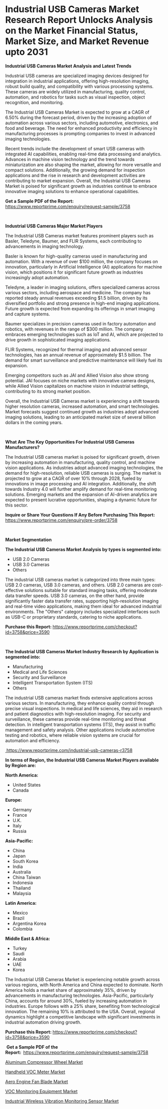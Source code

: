 <p><h1>Industrial USB Cameras Market Research Report Unlocks Analysis on the Market Financial Status, Market Size, and Market Revenue upto 2031</h1></p><p><strong>Industrial USB Cameras Market Analysis and Latest Trends</strong></p>
<p><p>Industrial USB cameras are specialized imaging devices designed for integration in industrial applications, offering high-resolution imaging, robust build quality, and compatibility with various processing systems. These cameras are widely utilized in manufacturing, quality control, automation, and robotics for tasks such as visual inspection, object recognition, and monitoring.</p><p>The Industrial USB Cameras Market is expected to grow at a CAGR of 6.50% during the forecast period, driven by the increasing adoption of automation across various sectors, including automotive, electronics, and food and beverage. The need for enhanced productivity and efficiency in manufacturing processes is prompting companies to invest in advanced imaging technologies. </p><p>Recent trends include the development of smart USB cameras with integrated AI capabilities, enabling real-time data processing and analytics. Advances in machine vision technology and the trend towards miniaturization are also shaping the market, allowing for more versatile and compact solutions. Additionally, the growing demand for inspection applications and the rise in research and development activities are contributing to market expansion. Overall, the Industrial USB Cameras Market is poised for significant growth as industries continue to embrace innovative imaging solutions to enhance operational capabilities.</p></p>
<p><strong>Get a Sample PDF of the Report:&nbsp;</strong> <a href="https://www.reportprime.com/enquiry/request-sample/3758">https://www.reportprime.com/enquiry/request-sample/3758</a></p>
<p>&nbsp;</p>
<p><strong>Industrial USB Cameras Major Market Players</strong></p>
<p><p>The Industrial USB Cameras market features prominent players such as Basler, Teledyne, Baumer, and FLIR Systems, each contributing to advancements in imaging technology. </p><p>Basler is known for high-quality cameras used in manufacturing and automation. With a revenue of over $100 million, the company focuses on innovation, particularly in Artificial Intelligence (AI) applications for machine vision, which positions it for significant future growth as industries increasingly adopt automation.</p><p>Teledyne, a leader in imaging solutions, offers specialized cameras across various sectors, including aerospace and medicine. The company has reported steady annual revenues exceeding $1.5 billion, driven by its diversified portfolio and strong presence in high-end imaging applications. Future growth is expected from expanding its offerings in smart imaging and capture systems.</p><p>Baumer specializes in precision cameras used in factory automation and robotics, with revenues in the range of $300 million. The company embraces emerging technologies such as IoT and AI, which are projected to drive growth in sophisticated imaging applications.</p><p>FLIR Systems, recognized for thermal imaging and advanced sensor technologies, has an annual revenue of approximately $1.5 billion. The demand for smart surveillance and predictive maintenance will likely fuel its expansion. </p><p>Emerging competitors such as JAI and Allied Vision also show strong potential. JAI focuses on niche markets with innovative camera designs, while Allied Vision capitalizes on machine vision in industrial settings, contributing to its strong market position.</p><p>Overall, the Industrial USB Cameras market is experiencing a shift towards higher resolution cameras, increased automation, and smart technologies. Market forecasts suggest continued growth as industries adopt advanced imaging solutions, leading to an anticipated market size of several billion dollars in the coming years.</p></p>
<p>&nbsp;</p>
<p><strong>What Are The Key Opportunities For Industrial USB Cameras Manufacturers?</strong></p>
<p><p>The Industrial USB cameras market is poised for significant growth, driven by increasing automation in manufacturing, quality control, and machine vision applications. As industries adopt advanced imaging technologies, the demand for high-resolution, reliable USB cameras is surging. The market is projected to grow at a CAGR of over 10% through 2028, fueled by innovations in image processing and AI integration. Additionally, the shift towards Industry 4.0 will further amplify demand for real-time monitoring solutions. Emerging markets and the expansion of AI-driven analytics are expected to present lucrative opportunities, shaping a dynamic future for this sector.</p></p>
<p><strong>Inquire or Share Your Questions If Any Before Purchasing This Report:</strong> <a href="https://www.reportprime.com/enquiry/pre-order/3758">https://www.reportprime.com/enquiry/pre-order/3758</a></p>
<p>&nbsp;</p>
<p><strong>Market Segmentation</strong></p>
<p><strong>The Industrial USB Cameras Market Analysis by types is segmented into:</strong></p>
<p><ul><li>USB 2.0 Cameras</li><li>USB 3.0 Cameras</li><li>Others</li></ul></p>
<p><p>The industrial USB cameras market is categorized into three main types: USB 2.0 cameras, USB 3.0 cameras, and others. USB 2.0 cameras are cost-effective solutions suitable for standard imaging tasks, offering moderate data transfer speeds. USB 3.0 cameras, on the other hand, provide significantly faster data transfer rates, supporting high-resolution imaging and real-time video applications, making them ideal for advanced industrial environments. The "Others" category includes specialized interfaces such as USB-C or proprietary standards, catering to niche applications.</p></p>
<p><strong>Purchase this Report:&nbsp;</strong><a href="https://www.reportprime.com/checkout?id=3758&price=3590">https://www.reportprime.com/checkout?id=3758&price=3590</a></p>
<p>&nbsp;</p>
<p><strong>The Industrial USB Cameras Market Industry Research by Application is segmented into:</strong></p>
<p><ul><li>Manufacturing</li><li>Medical and Life Sciences</li><li>Security and Surveillance</li><li>Intelligent Transportation System (ITS)</li><li>Others</li></ul></p>
<p><p>The industrial USB cameras market finds extensive applications across various sectors. In manufacturing, they enhance quality control through precise visual inspections. In medical and life sciences, they aid in research and patient diagnostics with high-resolution imaging. For security and surveillance, these cameras provide real-time monitoring and threat detection. In intelligent transportation systems (ITS), they assist in traffic management and safety analysis. Other applications include automotive testing and robotics, where reliable vision systems are crucial for automation and efficiency.</p></p>
<p><a href="https://www.reportprime.com/industrial-usb-cameras-r3758">&nbsp;https://www.reportprime.com/industrial-usb-cameras-r3758</a></p>
<p><strong>In terms of Region, the Industrial USB Cameras Market Players available by Region are:</strong></p>
<p>
    <p> <strong> North America: </strong>
        <ul>
            <li>United States</li>
            <li>Canada</li>
        </ul>
        </p> 
    <p> <strong> Europe: </strong>
        <ul>
            <li>Germany</li>
            <li>France</li>
            <li>U.K.</li>
            <li>Italy</li>
            <li>Russia</li>
        </ul>
        </p> 
    <p> <strong> Asia-Pacific: </strong>
        <ul>
            <li>China</li>
            <li>Japan</li>
            <li>South Korea</li>
            <li>India</li>
            <li>Australia</li>
            <li>China Taiwan</li>
            <li>Indonesia</li>
            <li>Thailand</li>
            <li>Malaysia</li>
        </ul>
        </p> 
    <p> <strong> Latin America: </strong>
        <ul>
            <li>Mexico</li>
            <li>Brazil</li>
            <li>Argentina Korea</li>
            <li>Colombia</li>
        </ul>
        </p> 
    <p> <strong> Middle East & Africa: </strong>
        <ul>
            <li>Turkey</li>
            <li>Saudi</li>
            <li>Arabia</li>
            <li>UAE</li>
            <li>Korea</li>
        </ul>
    </p>
    </p>
<p><p>The Industrial USB Cameras Market is experiencing notable growth across various regions, with North America and China expected to dominate. North America holds a market share of approximately 35%, driven by advancements in manufacturing technologies. Asia-Pacific, particularly China, accounts for around 30%, fueled by increasing automation in industries. Europe follows with a 25% share, benefiting from technological innovation. The remaining 10% is attributed to the USA. Overall, regional dynamics highlight a competitive landscape with significant investments in industrial automation driving growth.</p></p>
<p><strong>Purchase this Report: </strong><a href="https://www.reportprime.com/checkout?id=3758&price=3590">https://www.reportprime.com/checkout?id=3758&price=3590</a></p>
<p>&nbsp;<strong>Get a Sample PDF of the Report:&nbsp;&nbsp;</strong><a href="https://www.reportprime.com/enquiry/request-sample/3758">https://www.reportprime.com/enquiry/request-sample/3758</a></p>
<p><strong></strong></p>
<p><p><a href="https://issuu.com/reportprime-2/docs/aluminum-compressor-wheel-market-si_cbf358c6e2a29c">Aluminum Compressor Wheel Market</a></p><p><a href="https://www.linkedin.com/pulse/handheld-voc-meter-market-trends-strategic-insights-2024--o4vof?trackingId=zhIBR80XQTynRDL%2Fb2pMig%3D%3D">Handheld VOC Meter Market</a></p><p><a href="https://issuu.com/reportprime-2/docs/aero-engine-fan-blade-market-size-2_dc09ed305df993">Aero Engine Fan Blade Market</a></p><p><a href="https://www.linkedin.com/pulse/global-voc-monitoring-equipment-market-status-2024-2031-forecast-z8mwf?trackingId=2yT0LxfaS225OOMLBJnk2Q%3D%3D">VOC Monitoring Equipment Market</a></p><p><a href="https://github.com/fdr6gh/Market-Research-Report-List-1/blob/main/industrial-wireless-vibration-monitoring-sensor-market.md">Industrial Wireless Vibration Monitoring Sensor Market</a></p></p>